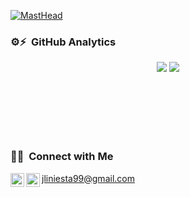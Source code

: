 [![MastHead](https://user-images.githubusercontent.com/47398784/122990768-99997380-d3a4-11eb-80d7-206b7a43b01e.jpg)](https://jliniesta.github.io/)

<!-- ### Hi there, I'm [Javier!](https://hemant.codes) 👋 
 -->

### ⚙️⚡ &nbsp;GitHub Analytics

<p align=center>
  <div align=center>
    <a>
      <img src="https://github-readme-stats.vercel.app/api/top-langs/?username=jliniesta&Mathematica&title_color=61dafb&text_color=ffffff&icon_color=2bbc8a&bg_color=20232a&langs_count=6&layout=compact&border_color=61dafb&hide_border=true&theme=react" />
    </a>
    <a>
      <img src="https://github-readme-stats.vercel.app/api?username=jliniesta&show_icons=true&theme=react&border_color=61dafb&hide_border=true" />
    </a>
  </div>
</p>

<br><br><br><br><br>


### 🤝🏻 &nbsp;Connect with Me

<a href="https://www.linkedin.com/in/javierlopeziniesta/">
  <img align="left" alt="Linkedin" width="22px" src="https://github.com/zumrudu-anka/zumrudu-anka/blob/master/images/linkedin.svg" />
</a>
<a href="https://t.me/iniesta_99">
  <img align="left" alt="Telegram" width="22px" src="https://upload.wikimedia.org/wikipedia/commons/thumb/8/83/Telegram_2019_Logo.svg/768px-Telegram_2019_Logo.svg.png" />
</a>
<a href="mailto:jliniesta99@gmail.com">jliniesta99@gmail.com</a>
